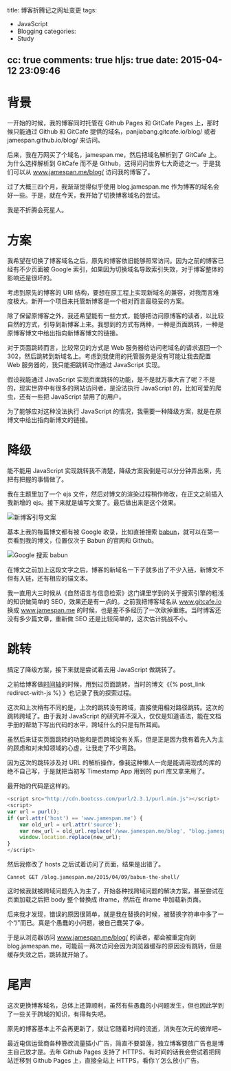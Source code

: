title: 博客折腾记之网址变更
tags:
  - JavaScript
  - Blogging
categories:
  - Study

cc: true
comments: true
hljs: true
date: 2015-04-12 23:09:46
---

# 背景 #

一开始的时候，我的博客同时托管在 Github Pages 和 GitCafe Pages 上，那时候只能通过 Github 和 GitCafe 提供的域名，panjiabang.gitcafe.io/blog/ 或者 jamespan.github.io/blog/ 来访问。

后来，我在万网买了个域名，jamespan.me，然后把域名解析到了 GitCafe 上。为什么选择解析到 GitCafe 而不是 Github，这得问问世界七大奇迹之一。于是我们可以从 www.jamespan.me/blog/ 访问我的博客了。

过了大概三四个月，我渐渐觉得似乎使用 blog.jamespan.me 作为博客的域名会好一些。于是，就在今天，我开始了切换博客域名的尝试。

我是不折腾会死星人。

<!-- more --><!-- indicate-the-source -->

# 方案 #

我希望在切换了博客域名之后，原先的博客依旧能够照常访问。因为之前的博客已经有不少页面被 Google 索引，如果因为切换域名导致索引失效，对于博客整体的影响还是很坏的。

考虑到原先的博客的 URI 结构，要想在原工程上实现新域名的兼容，对我而言难度极大。新开一个项目来托管新博客是一个相对而言最稳妥的方案。

除了保留原博客之外，我还希望能有一些方式，能够把访问原博客的读者，以比较自然的方式，引导到新博客上来。我想到的方式有两种，一种是页面跳转，一种是原博客博文中给出指向新博客博文的链接。

对于页面跳转而言，比较常见的方式是 Web 服务器给访问老域名的请求返回一个 302，然后跳转到新域名上。考虑到我使用的托管服务是没有可能让我去配置 Web 服务器的，我只能把跳转动作通过 JavaScript 实现。

假设我能通过 JavaScript 实现页面跳转的功能，是不是就万事大吉了呢？不是的，现实世界中有很多的网站访问者，是没法执行 JavaScript 的，比如可爱的爬虫，还有一些把 JavaScript 禁用了的用户。

为了能够应对这种没法执行 JavaScript 的情况，我需要一种降级方案，就是在原博文中给出指向新博文的链接。

# 降级 #

能不能用 JavaScript 实现跳转我不清楚，降级方案我倒是可以分分钟弄出来，先把有把握的事情做了。

我在主题里加了一个 ejs 文件，然后对博文的渲染过程稍作修改，在正文之前插入我新增的 ejs。接下来就是编写文案了。最后做出来是这个效果。

![新博客引导文案](http://ww4.sinaimg.cn/large/e724cbefgw1et2gmz8u3zj20py0d2acc.jpg)

基本上我的每篇博文都有被 Google 收录，比如直接搜索 [babun][3]，就可以在第一页看到我的博文，位置仅次于 Babun 的官网和 Github。

![Google 搜索 babun](http://ww4.sinaimg.cn/large/e724cbefgw1ery7lkoll1j20rp0r8doh.jpg)

在博文之前加上这段文字之后，博客的新域名一下子就多出了不少入链，新博文不但有入链，还有相应的锚文本。

我一直用大三时候从《自然语言与信息检索》这门课里学到的关于搜索引擎的粗浅的知识做简单的 SEO，效果还是有一点的。之前我把博客域名从 www.gitcafe.io 换成 www.jamespan.me 的时候，也是差不多经历了一次砍掉重练。当时博客还没有多少篇文章，重新做 SEO 还是比较简单的，这次估计挑战不小。

# 跳转 #

搞定了降级方案，接下来就是尝试着去用 JavaScript 做跳转了。

之前给博客做[时间轴][1]的时候，用到过页面跳转，当时的博文《{% post_link redirect-with-js %}
》也记录了我的探索过程。

这次和上次稍有不同的是，上次的跳转没有跨域，直接使用相对路径跳转。这次的跳转跨域了。由于我对 JavaScript 的研究并不深入，仅仅是知道语法，能在文档手册的帮助下写出代码的水平，跨域什么的只是有所耳闻。

虽然后来证实页面跳转的功能和是否跨域没有关系，但是正是因为我有着先入为主的顾虑和对未知领域的心虚，让我走了不少弯路。

因为这次的跳转涉及对 URL 的解析操作，像我这种懒人一向是能调用现成的库的绝不自己写，于是就把当初写 Timestamp App 用到的 purl 库又拿来用了。

最开始的代码是这样的。

```js
<script src="http://cdn.bootcss.com/purl/2.3.1/purl.min.js"></script>
<script>
var url = purl();
if (url.attr('host') == 'www.jamespan.me') {
	var old_url = url.attr('source');
	var new_url = old_url.replace('/www.jamespan.me/blog', "blog.jamespan.me");
	window.location.replace(new_url);
}
</script>
```

然后我修改了 hosts 之后试着访问了页面，结果是出错了。

```
Cannot GET /blog.jamespan.me/2015/04/09/babun-the-shell/
```

这时候我就被跨域问题先入为主了，开始各种找跨域问题的解决方案，甚至尝试在页面加载之后把 body 整个替换成 iframe，然后在 iframe 中加载新页面。

后来我才发现，错误的原因很简单，就是我在替换的时候，被替换字符串中多了一个“/”而已。真是个愚蠢的小问题，被自己蠢哭了😭。

于是从浏览器访问 www.jamespan.me/blog/ 的读者，都会被重定向到 blog.jamespan.me，可能前一两次访问会因为浏览器缓存的原因没有跳转，但是缓存失效之后，跳转就开始了。

# 尾声 #

这次更换博客域名，总体上还算顺利，虽然有些愚蠢的小问题发生，但也因此学到了一些关于跨域的知识，有得有失吧。

原先的博客基本上不会再更新了，就让它随着时间的流逝，消失在次元的彼岸吧~

最近电信运营商各种篡改流量插小广告，简直不要碧莲，独立博客要放广告也是博主自己放才是。去年 Github Pages 支持了 HTTPS，有时间的话我会尝试着把网站迁移到 Github Pages 上，直接全站上 HTTPS，看你丫怎么放小广告。

[1]: /timeline/
[3]: https://www.google.com.hk/#q=babun
